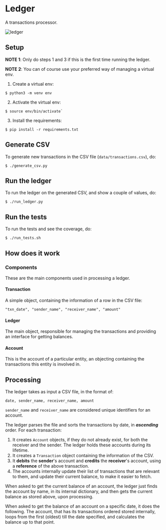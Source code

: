 # Ledger
A transactions processor.

![ledger](https://user-images.githubusercontent.com/908935/98103132-70b38500-1e8c-11eb-9d37-0656152234d6.png)

## Setup

**NOTE 1**: Only do steps 1 and 3 if this is the first time running the ledger.

**NOTE 2**: You can of course use your preferred way of managing a virtual env.

1. Create a virtual env:

```
$ python3 -m venv env
```

2. Activate the virtual env:
```
$ source env/bin/activate`
```
3. Install the requirements:
```
$ pip install -r requirements.txt
```

## Generate CSV
To generate new transactions in the CSV file (`data/transactions.csv`), do:
```
$ ./generate_csv.py
```

## Run the ledger
To run the ledger on the generated CSV, and show a couple of values, do:
```
$ ./run_ledger.py
```

## Run the tests
To run the tests and see the coverage, do:
```
$ ./run_tests.sh
```

## How does it work

### Components

These are the main components used in processing a ledger.

#### Transaction

A simple object, containing the information of a row in the CSV file:
```
"txn_date", "sender_name", "receiver_name", "amount"
```

#### Ledger

The main object, responsible for managing the transactions and providing an interface for getting balances.

#### Account

This is the account of a particular entity, an objecting containing the transactions this entity is involved in.

## Processing

The ledger takes as input a CSV file, in the format of:
```
date, sender_name, receiver_name, amount
```

`sender_name` and `receiver_name` are considered unique identifiers for an account.

The ledger parses the file and sorts the transactions by date, in ***ascending*** order. For each transaction:
1. It creates `Account` objects, if they do not already exist, for both the receiver and the sender. The ledger holds these accounts during its lifetime.
2. It creates a `Transaction` object containing the information of the CSV.
3. It **debits** the **sender**'s account and **credits** the **receiver**'s account, using a **reference** of the above transaction.
4. The accounts internally update their list of transactions that are relevant to them, and update their current balance, to make it easier to fetch.

When asked to get the current balance of an account, the ledger just finds the account by name, in its internal dictionary, and then gets the current balance as stored above, upon processing.

When asked to get the balance of an account on a specific date, it does the following. The account, that has its transactions ordered stored internally, loops from the first (oldest) till the date specified, and calculates the balance up to that point.
